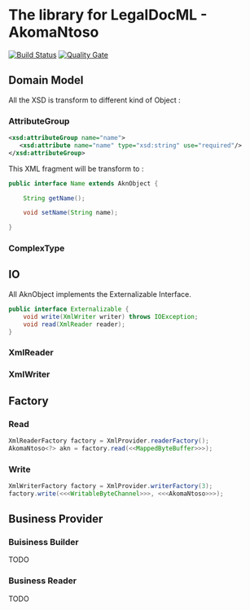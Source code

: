 # The library for LegalDocML - AkomaNtoso

[![Build Status](https://travis-ci.org/jacquesmilitello/legaldocml.svg?branch=master)](https://travis-ci.org/jacquesmilitello/legaldocml)
[![Quality Gate](https://sonarcloud.io/api/badges/gate?key=io.legaldocml%3Alegaldocml)](https://sonarcloud.io/dashboard?id=io.legaldocml%3Alegaldocml)

## Domain Model
All the XSD is transform to different kind of Object : 

### AttributeGroup
```xml
<xsd:attributeGroup name="name">
   <xsd:attribute name="name" type="xsd:string" use="required"/>
</xsd:attributeGroup>
```

This XML fragment will be transform to :
```java
public interface Name extends AknObject {

    String getName();

    void setName(String name);

}
```

### ComplexType

## IO
All AknObject implements the Externalizable Interface.
```java
public interface Externalizable {
    void write(XmlWriter writer) throws IOException;
    void read(XmlReader reader);
}
```
### XmlReader

### XmlWriter

## Factory

### Read
```java
XmlReaderFactory factory = XmlProvider.readerFactory();
AkomaNtoso<?> akn = factory.read(<<MappedByteBuffer>>>);
```

### Write
```java
XmlWriterFactory factory = XmlProvider.writerFactory(3);
factory.write(<<<WritableByteChannel>>>, <<<AkomaNtoso>>>);
```

## Business Provider

### Buisiness Builder
TODO
### Business Reader
TODO